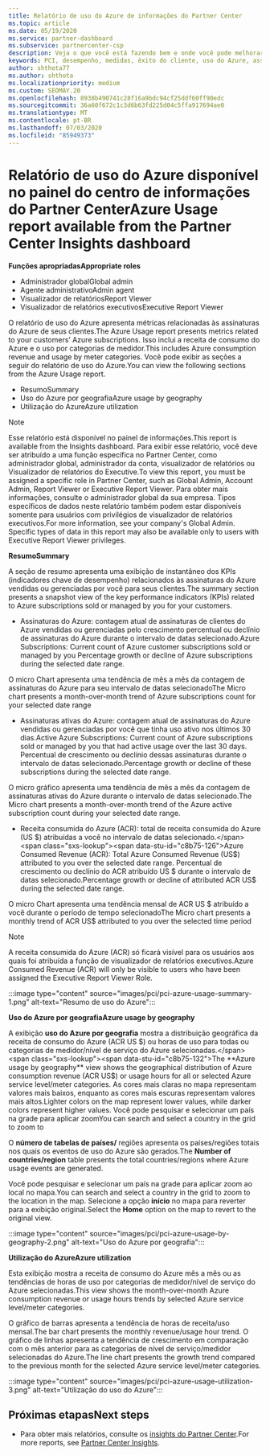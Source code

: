 ```yaml
---
title: Relatório de uso do Azure de informações do Partner Center
ms.topic: article
ms.date: 05/19/2020
ms.service: partner-dashboard
ms.subservice: partnercenter-csp
description: Veja o que você está fazendo bem e onde você pode melhorar a respeito do uso de assinaturas do Azure que você vende ou gerencia para seus clientes.
keywords: PCI, desempenho, medidas, êxito do cliente, uso do Azure, assinaturas, análise, relatório
author: shthota77
ms.author: shthota
ms.localizationpriority: medium
ms.custom: SEOMAY.20
ms.openlocfilehash: 8938b490741c28f16a9bdc94cf25ddf60ff90edc
ms.sourcegitcommit: 36a60f672c1c3d6b63fd225d04c5ffa917694ae0
ms.translationtype: MT
ms.contentlocale: pt-BR
ms.lasthandoff: 07/03/2020
ms.locfileid: "85949373"
---
```

# <a name="azure-usage-report-available-from-the-partner-center-insights-dashboard"></a><span data-ttu-id="c8b75-104">Relatório de uso do Azure disponível no painel do centro de informações do Partner Center</span><span class="sxs-lookup"><span data-stu-id="c8b75-104">Azure Usage report available from the Partner Center Insights dashboard</span></span>

<span data-ttu-id="c8b75-105">**Funções apropriadas**</span><span class="sxs-lookup"><span data-stu-id="c8b75-105">**Appropriate roles**</span></span>
- <span data-ttu-id="c8b75-106">Administrador global</span><span class="sxs-lookup"><span data-stu-id="c8b75-106">Global admin</span></span>
- <span data-ttu-id="c8b75-107">Agente administrativo</span><span class="sxs-lookup"><span data-stu-id="c8b75-107">Admin agent</span></span>
- <span data-ttu-id="c8b75-108">Visualizador de relatórios</span><span class="sxs-lookup"><span data-stu-id="c8b75-108">Report Viewer</span></span>
- <span data-ttu-id="c8b75-109">Visualizador de relatórios executivos</span><span class="sxs-lookup"><span data-stu-id="c8b75-109">Executive Report Viewer</span></span>

<span data-ttu-id="c8b75-110">O relatório de uso do Azure apresenta métricas relacionadas às assinaturas do Azure de seus clientes.</span><span class="sxs-lookup"><span data-stu-id="c8b75-110">The Azure Usage report presents metrics related to your customers’ Azure subscriptions.</span></span> <span data-ttu-id="c8b75-111">Isso inclui a receita de consumo do Azure e o uso por categorias de medidor.</span><span class="sxs-lookup"><span data-stu-id="c8b75-111">This includes Azure consumption revenue and usage by meter categories.</span></span> <span data-ttu-id="c8b75-112">Você pode exibir as seções a seguir do relatório de uso do Azure.</span><span class="sxs-lookup"><span data-stu-id="c8b75-112">You can view the following sections from the Azure Usage report.</span></span>

- <span data-ttu-id="c8b75-113">Resumo</span><span class="sxs-lookup"><span data-stu-id="c8b75-113">Summary</span></span>
- <span data-ttu-id="c8b75-114">Uso do Azure por geografia</span><span class="sxs-lookup"><span data-stu-id="c8b75-114">Azure usage by geography</span></span>
- <span data-ttu-id="c8b75-115">Utilização do Azure</span><span class="sxs-lookup"><span data-stu-id="c8b75-115">Azure utilization</span></span>

 > [!NOTE]
 > <span data-ttu-id="c8b75-116">Esse relatório está disponível no painel de informações.</span><span class="sxs-lookup"><span data-stu-id="c8b75-116">This report is available from the Insights dashboard.</span></span> <span data-ttu-id="c8b75-117">Para exibir esse relatório, você deve ser atribuído a uma função específica no Partner Center, como administrador global, administrador da conta, visualizador de relatórios ou Visualizador de relatórios do Executive.</span><span class="sxs-lookup"><span data-stu-id="c8b75-117">To view this report, you must be assigned a specific role in Partner Center, such as Global Admin, Account Admin, Report Viewer or Executive Report Viewer.</span></span> <span data-ttu-id="c8b75-118">Para obter mais informações, consulte o administrador global da sua empresa. Tipos específicos de dados neste relatório também podem estar disponíveis somente para usuários com privilégios de visualizador de relatórios executivos.</span><span class="sxs-lookup"><span data-stu-id="c8b75-118">For more information, see your company's Global Admin. Specific types of data in this report may also be available only to users with Executive Report Viewer privileges.</span></span>

<span data-ttu-id="c8b75-119">**Resumo**</span><span class="sxs-lookup"><span data-stu-id="c8b75-119">**Summary**</span></span>

<span data-ttu-id="c8b75-120">A seção de resumo apresenta uma exibição de instantâneo dos KPIs (indicadores chave de desempenho) relacionados às assinaturas do Azure vendidas ou gerenciadas por você para seus clientes.</span><span class="sxs-lookup"><span data-stu-id="c8b75-120">The summary section presents a snapshot view of the key performance indicators (KPIs) related to Azure subscriptions sold or managed by you for your customers.</span></span>  

- <span data-ttu-id="c8b75-121">Assinaturas do Azure: contagem atual de assinaturas de clientes do Azure vendidas ou gerenciadas pelo crescimento percentual ou declínio de assinaturas do Azure durante o intervalo de datas selecionado.</span><span class="sxs-lookup"><span data-stu-id="c8b75-121">Azure Subscriptions: Current count of Azure customer subscriptions sold or managed by you Percentage growth or decline of Azure subscriptions during the selected date range.</span></span>

<span data-ttu-id="c8b75-122">O micro Chart apresenta uma tendência de mês a mês da contagem de assinaturas do Azure para seu intervalo de datas selecionado</span><span class="sxs-lookup"><span data-stu-id="c8b75-122">The Micro chart presents a month-over-month trend of Azure subscriptions count for your selected date range</span></span>
- <span data-ttu-id="c8b75-123">Assinaturas ativas do Azure: contagem atual de assinaturas do Azure vendidas ou gerenciadas por você que tinha uso ativo nos últimos 30 dias.</span><span class="sxs-lookup"><span data-stu-id="c8b75-123">Active Azure Subscriptions: Current count of Azure subscriptions sold or managed by you that had active usage over the last 30 days.</span></span>
<span data-ttu-id="c8b75-124">Percentual de crescimento ou declínio dessas assinaturas durante o intervalo de datas selecionado.</span><span class="sxs-lookup"><span data-stu-id="c8b75-124">Percentage growth or decline of these subscriptions during the selected date range.</span></span>

<span data-ttu-id="c8b75-125">O micro gráfico apresenta uma tendência de mês a mês da contagem de assinaturas ativas do Azure durante o intervalo de datas selecionado.</span><span class="sxs-lookup"><span data-stu-id="c8b75-125">The Micro chart presents a month-over-month trend of the Azure active subscription count during your selected date range.</span></span>

- <span data-ttu-id="c8b75-126">Receita consumida do Azure (ACR): total de receita consumida do Azure (US $) atribuídas a você no intervalo de datas selecionado.</span><span class="sxs-lookup"><span data-stu-id="c8b75-126">Azure Consumed Revenue (ACR): Total Azure Consumed Revenue (US$) attributed to you over the selected date range.</span></span>
<span data-ttu-id="c8b75-127">Percentual de crescimento ou declínio do ACR atribuído US $ durante o intervalo de datas selecionado.</span><span class="sxs-lookup"><span data-stu-id="c8b75-127">Percentage growth or decline of attributed ACR US$ during the selected date range.</span></span> 

<span data-ttu-id="c8b75-128">O micro Chart apresenta uma tendência mensal de ACR US $ atribuído a você durante o período de tempo selecionado</span><span class="sxs-lookup"><span data-stu-id="c8b75-128">The Micro chart presents a monthly trend of ACR US$ attributed to you over the selected time period</span></span>


> [!NOTE]
 > <span data-ttu-id="c8b75-129">A receita consumida do Azure (ACR) só ficará visível para os usuários aos quais foi atribuída a função de visualizador de relatórios executivos.</span><span class="sxs-lookup"><span data-stu-id="c8b75-129">Azure Consumed Revenue (ACR) will only be visible to users who have been assigned the Executive Report Viewer Role.</span></span>

:::image type="content" source="images/pci/pci-azure-usage-summary-1.png" alt-text="Resumo de uso do Azure":::

<span data-ttu-id="c8b75-131">**Uso do Azure por geografia**</span><span class="sxs-lookup"><span data-stu-id="c8b75-131">**Azure usage by geography**</span></span>

<span data-ttu-id="c8b75-132">A exibição **uso do Azure por geografia** mostra a distribuição geográfica da receita de consumo do Azure (ACR US $) ou horas de uso para todas ou categorias de medidor/nível de serviço do Azure selecionadas.</span><span class="sxs-lookup"><span data-stu-id="c8b75-132">The **Azure usage by geography** view shows the geographical distribution of Azure consumption revenue (ACR US$) or usage hours for all or selected Azure service level/meter categories.</span></span> <span data-ttu-id="c8b75-133">As cores mais claras no mapa representam valores mais baixos, enquanto as cores mais escuras representam valores mais altos.</span><span class="sxs-lookup"><span data-stu-id="c8b75-133">Lighter colors on the map represent lower values, while darker colors represent higher values.</span></span> <span data-ttu-id="c8b75-134">Você pode pesquisar e selecionar um país na grade para aplicar zoom</span><span class="sxs-lookup"><span data-stu-id="c8b75-134">You can search and select a country in the grid to zoom to</span></span> 

<span data-ttu-id="c8b75-135">O **número de tabelas de países/** regiões apresenta os países/regiões totais nos quais os eventos de uso do Azure são gerados.</span><span class="sxs-lookup"><span data-stu-id="c8b75-135">The **Number of countries/region** table presents the total countries/regions where Azure usage events are generated.</span></span>

<span data-ttu-id="c8b75-136">Você pode pesquisar e selecionar um país na grade para aplicar zoom ao local no mapa.</span><span class="sxs-lookup"><span data-stu-id="c8b75-136">You can search and select a country in the grid to zoom to the location in the map.</span></span> <span data-ttu-id="c8b75-137">Selecione a opção **início** no mapa para reverter para a exibição original.</span><span class="sxs-lookup"><span data-stu-id="c8b75-137">Select the **Home** option on the map to revert to the original view.</span></span>

:::image type="content" source="images/pci/pci-azure-usage-by-geography-2.png" alt-text="Uso do Azure por geografia":::

<span data-ttu-id="c8b75-139">**Utilização do Azure**</span><span class="sxs-lookup"><span data-stu-id="c8b75-139">**Azure utilization**</span></span>

<span data-ttu-id="c8b75-140">Esta exibição mostra a receita de consumo do Azure mês a mês ou as tendências de horas de uso por categorias de medidor/nível de serviço do Azure selecionadas.</span><span class="sxs-lookup"><span data-stu-id="c8b75-140">This view shows the month-over-month Azure consumption revenue or usage hours trends by selected Azure service level/meter categories.</span></span> 

<span data-ttu-id="c8b75-141">O gráfico de barras apresenta a tendência de horas de receita/uso mensal.</span><span class="sxs-lookup"><span data-stu-id="c8b75-141">The bar chart presents the monthly revenue/usage hour trend.</span></span> <span data-ttu-id="c8b75-142">O gráfico de linhas apresenta a tendência de crescimento em comparação com o mês anterior para as categorias de nível de serviço/medidor selecionadas do Azure.</span><span class="sxs-lookup"><span data-stu-id="c8b75-142">The line chart presents the growth trend compared to the previous month for the selected Azure service level/meter categories.</span></span>

:::image type="content" source="images/pci/pci-azure-usage-utilization-3.png" alt-text="Utilização do uso do Azure":::

## <a name="next-steps"></a><span data-ttu-id="c8b75-144">Próximas etapas</span><span class="sxs-lookup"><span data-stu-id="c8b75-144">Next steps</span></span>

- <span data-ttu-id="c8b75-145">Para obter mais relatórios, consulte os [insights do Partner Center](partner-center-insights.md).</span><span class="sxs-lookup"><span data-stu-id="c8b75-145">For more reports, see [Partner Center Insights](partner-center-insights.md).</span></span>

